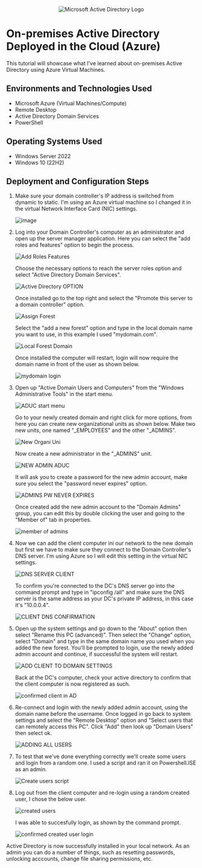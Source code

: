 <p align="center">
<img src="https://i.imgur.com/pU5A58S.png" alt="Microsoft Active Directory Logo"/>
</p>

<h1>On-premises Active Directory Deployed in the Cloud (Azure)</h1>
This tutorial will showcase what I've learned about on-premises Active Directory using Azure Virtual Machines.<br />


<h2>Environments and Technologies Used</h2>

- Microsoft Azure (Virtual Machines/Compute)
- Remote Desktop
- Active Directory Domain Services
- PowerShell

<h2>Operating Systems Used </h2>

- Windows Server 2022
- Windows 10 (22H2)

<h2>Deployment and Configuration Steps</h2>

1) Make sure your domain controller's IP address is switched from dynamic to static. I'm using an Azure virtual machine so I changed it in the virtual Network Interface Card (NIC) settings.

   ![image](https://github.com/jvilleda96/configure-ad/assets/147073936/75071055-625b-4489-bff3-5d51e6061317)

2) Log into your Domain Controller's computer as an administrator and open up the server manager application. Here you can select the "add roles and features" option to begin the process.

   ![Add Roles   Features](https://github.com/jvilleda96/configure-ad/assets/147073936/233f6ed6-2519-48bb-ad82-a6bdd14da198)

   Choose the necessary options to reach the server roles option and select "Active Directory Domain Services".

   ![Active Directory OPTION](https://github.com/jvilleda96/configure-ad/assets/147073936/ad069b4b-a241-4109-871e-6c46df9ec588)

   Once installed go to the top right and select the "Promote this server to a domain controller" option.

   ![Assign Forest](https://github.com/jvilleda96/configure-ad/assets/147073936/0477d19d-a507-4e39-88d8-7c15c615eef3)

   Select the "add a new forest" option and type in the local domain name you want to use, in this example I used "mydomain.com".

   ![Local Forest Domain](https://github.com/jvilleda96/configure-ad/assets/147073936/b87c2e12-11eb-4264-b6b0-6b0103cc3ecb)

   Once installed the computer will restart, login will now require the domain name in front of the user as shown below.

   ![mydomain login](https://github.com/jvilleda96/configure-ad/assets/147073936/d9877d99-1fe7-4538-8d4d-3a87d091c73c)

4) Open up "Active Domain Users and Computers" from the "Windows Administrative Tools" in the start menu.

   ![ADUC start menu](https://github.com/jvilleda96/configure-ad/assets/147073936/d7a5b468-b4a2-4469-bd00-174f046ef963)

   Go to your newly created domain and right click for more options, from here you can create new organizational units as shown below. Make two new units, one named "_EMPLOYEES" and the other "_ADMINS".
   
   ![New Organi Uni](https://github.com/jvilleda96/configure-ad/assets/147073936/65dcc190-8d1a-4992-a3d8-66ab1990f4d0)

   Now create a new administrator in the "_ADMINS" unit.

   ![NEW ADMIN ADUC](https://github.com/jvilleda96/configure-ad/assets/147073936/b2e1468c-a719-4e35-b934-d28d54bd96c9)

   It will ask you to create a password for the new admin account, make sure you select the "password never expires" option.

   ![ADMINS PW NEVER EXPIRES](https://github.com/jvilleda96/configure-ad/assets/147073936/a800c4be-34a2-4335-968f-d5ff02cbe350)

   Once created add the new admin account to the "Domain Admins" group, you can edit this by double clicking the user and going to the "Member of" tab in properties.

   ![member of admins](https://github.com/jvilleda96/configure-ad/assets/147073936/862f5880-7766-45db-83fa-f815e7053446)

5) Now we can add the client computer ini our network to the new domain but first we have to make sure they connect to the Domain Controller's DNS server. I'm using Azure so I will edit this setting in the virtual NIC settings.

   ![DNS SERVER CLIENT](https://github.com/jvilleda96/configure-ad/assets/147073936/a349a148-1509-4b3e-a080-6f3395d67a38)

   To confirm you're connected to the DC's DNS server go into the command prompt and type in "ipconfig /all" and make sure the DNS server is the same address as your DC's private IP address,  in this case it's "10.0.0.4".

   ![CLIENT DNS CONFIRMATION](https://github.com/jvilleda96/configure-ad/assets/147073936/12fd2c63-f4ea-4fb3-96a6-8e9240d0513f)

6) Open up the system settings and go down to the "About" option then select "Rename this PC (advanced)". Then select the "Change" option, select "Domain" and type in the same domain name you used when you added the new forest. You'll be prompted to         login, use the newly added admin account and continue, if successful the system will restart.

   ![ADD CLIENT TO DOMAIN SETTINGS](https://github.com/jvilleda96/configure-ad/assets/147073936/f56eef9d-ef2b-46b9-9aec-ea02b57a70a0)

   Back at the DC's computer, check your active directory to confirm that the client computer is now registered as such.

   ![confirmed client in AD](https://github.com/jvilleda96/configure-ad/assets/147073936/2baed208-d39e-4381-a82d-16619dd896ac)

8) Re-connect and login with the newly added admin account, using the domain name before the username. Once logged in go back to system settings and select the "Remote Desktop" option and "Select users that can remotely access this PC". Click "Add" then     look up "Domain Users" then select ok.
   
   ![ADDING ALL USERS](https://github.com/jvilleda96/configure-ad/assets/147073936/e5110477-b8e9-43ac-ad1a-37332a030034)


9) To test that we've done everything correctly we'll create some users and login from a random one. I used a script and ran it on Powershell.ISE as an admin.

   ![Create users script](https://github.com/jvilleda96/configure-ad/assets/147073936/93f62fa2-1c55-4049-9888-77b8273fb549)

10) Log out from the client computer and re-login using a random created user, I chose the below user.

    ![created users](https://github.com/jvilleda96/configure-ad/assets/147073936/26402551-d1ee-4436-be12-bb7d95ded009)

    I was able to succesfully login, as shown by the command prompt.

    ![confirmed created user login](https://github.com/jvilleda96/configure-ad/assets/147073936/9f0b941e-0ee4-462d-aa34-23d58c8242f9)

Active Directory is now successfully installed in your local network. As an admin you can do a number of things, such as resetting passwords, unlocking acccounts, change file sharing permissions, etc.
